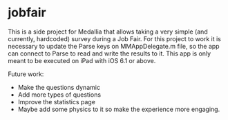 jobfair
=======

This is a side project for Medallia that allows taking a very simple (and currently, hardcoded) survey during a Job Fair.
For this project to work it is necessary to update the Parse keys on MMAppDelegate.m file, so the app can connect to Parse to read and write the results to it.
This app is only meant to be executed on iPad with iOS 6.1 or above.

Future work:
- Make the questions dynamic
- Add more types of questions
- Improve the statistics page
- Maybe add some physics to it so make the experience more engaging.
